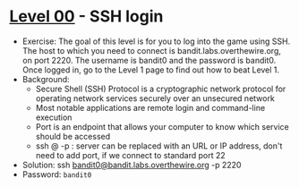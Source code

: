 # [Level 00](https://overthewire.org/wargames/bandit/bandit0.html) - SSH login

- Exercise: The goal of this level is for you to log into the game using SSH. The host to which you need to connect is bandit.labs.overthewire.org, on port 2220. The username is bandit0 and the password is bandit0. Once logged in, go to the Level 1 page to find out how to beat Level 1.
- Background:
  - Secure Shell (SSH) Protocol is a cryptographic network protocol for operating network services securely over an unsecured network
  - Most notable applications are remote login and command-line execution
  - Port is an endpoint that allows your computer to know which service should be accessed
  - ssh <username>@<server> -p <port>: server can be replaced with an URL or IP address, don't need to add port, if we connect to standard port 22
- Solution: ssh bandit0@bandit.labs.overthewire.org -p 2220
- Password: `bandit0`
